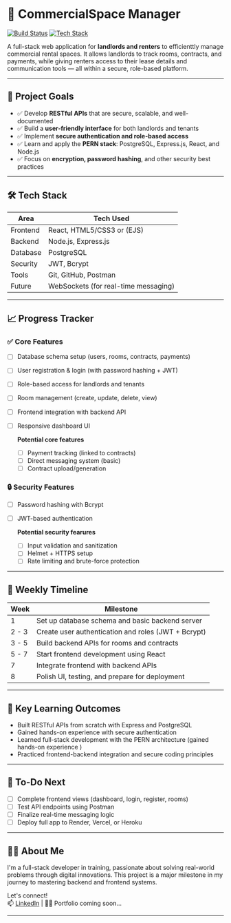 # 🏢 CommercialSpace Manager

[![Build Status](https://img.shields.io/badge/status-in--progress-yellow)](#)
[![Tech Stack](https://img.shields.io/badge/stack-PERN-blueviolet)](#)

A full-stack web application for **landlords and renters** to efficienttly manage commercial rental spaces. It allows landlords to track rooms, contracts, and payments, while giving renters access to their lease details and communication tools — all within a secure, role-based platform.

---

## 🚀 Project Goals

- ✅ Develop **RESTful APIs** that are secure, scalable, and well-documented
- ✅ Build a **user-friendly interface** for both landlords and tenants
- ✅ Implement **secure authentication and role-based access**
- ✅ Learn and apply the **PERN stack**: PostgreSQL, Express.js, React, and Node.js
- ✅ Focus on **encryption, password hashing**, and other security best practices

---

## 🛠️ Tech Stack

| Area       | Tech Used                             |
|------------|----------------------------------------|
| Frontend   | React, HTML5/CSS3 or (EJS)            |
| Backend    | Node.js, Express.js                    |
| Database   | PostgreSQL                             |
| Security   | JWT, Bcrypt                            |
| Tools      | Git, GitHub, Postman                   |
| Future     | WebSockets (for real-time messaging)   |

---

## 📈 Progress Tracker

### ✅ Core Features

- [ ] Database schema setup (users, rooms, contracts, payments)
- [ ] User registration & login (with password hashing + JWT)
- [ ] Role-based access for landlords and tenants
- [ ] Room management (create, update, delete, view)
- [ ] Frontend integration with backend API
- [ ] Responsive dashboard UI

  **Potential core features**

    - [ ] Payment tracking (linked to contracts)
    - [ ] Direct messaging system (basic)
    - [ ] Contract upload/generation

### 🔒 Security Features

- [ ] Password hashing with Bcrypt
- [ ] JWT-based authentication

  **Potential security fearures**

    - [ ] Input validation and sanitization
    - [ ] Helmet + HTTPS setup
    - [ ] Rate limiting and brute-force protection

---

## 📆 Weekly Timeline

| Week | Milestone |
|------|-----------|
| 1    | Set up database schema and basic backend server |
| 2 - 3| Create user authentication and roles (JWT + Bcrypt) |
| 3 - 5| Build backend APIs for rooms and contracts |
| 5 - 7| Start frontend development using React |
| 7    | Integrate frontend with backend APIs |
| 8    | Polish UI, testing, and prepare for deployment |

---

## 🧠 Key Learning Outcomes

- Built RESTful APIs from scratch with Express and PostgreSQL
- Gained hands-on experience with secure authentication
- Learned full-stack development with the PERN architecture (gained hands-on experience )
- Practiced frontend-backend integration and secure coding principles

---

## 🚧 To-Do Next

- [ ] Complete frontend views (dashboard, login, register, rooms)
- [ ] Test API endpoints using Postman
- [ ] Finalize real-time messaging logic
- [ ] Deploy full app to Render, Vercel, or Heroku

---

## 🙋‍♂️ About Me

I'm a full-stack developer in training, passionate about solving real-world problems through digital innovations. This project is a major milestone in my journey to mastering backend and frontend systems.

Let's connect!  
📫 [LinkedIn](https://www.linkedin.com/in/josue-cikanga) | 🧑‍💻 Portfolio coming soon...

---
